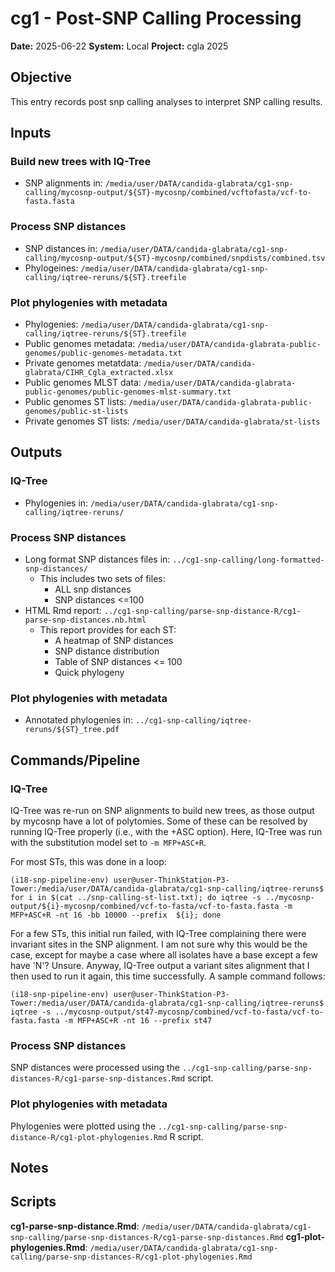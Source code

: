 # cg1 - Post-SNP Calling Processing

**Date:** 2025-06-22
**System:** Local
**Project:** cgla 2025

## Objective
This entry records post snp calling analyses to interpret SNP calling results.

 
## Inputs

### Build new trees with IQ-Tree
- SNP alignments in: 
`/media/user/DATA/candida-glabrata/cg1-snp-calling/mycosnp-output/${ST}-mycosnp/combined/vcftofasta/vcf-to-fasta.fasta`

### Process SNP distances
- SNP distances in: 
`/media/user/DATA/candida-glabrata/cg1-snp-calling/mycosnp-output/${ST}-mycosnp/combined/snpdists/combined.tsv`
- Phylogeines: `/media/user/DATA/candida-glabrata/cg1-snp-calling/iqtree-reruns/${ST}.treefile`

### Plot phylogenies with metadata
- Phylogenies: `/media/user/DATA/candida-glabrata/cg1-snp-calling/iqtree-reruns/${ST}.treefile`
- Public genomes metadata: `/media/user/DATA/candida-glabrata-public-genomes/public-genomes-metadata.txt`
- Private genomes metatdata: `/media/user/DATA/candida-glabrata/CIHR_Cgla_extracted.xlsx`
- Public genomes MLST data: `/media/user/DATA/candida-glabrata-public-genomes/public-genomes-mlst-summary.txt`
- Public genomes ST lists: `/media/user/DATA/candida-glabrata-public-genomes/public-st-lists`
- Private genomes ST lists: `/media/user/DATA/candida-glabrata/st-lists`


## Outputs

### IQ-Tree
- Phylogenies in: `/media/user/DATA/candida-glabrata/cg1-snp-calling/iqtree-reruns/`

### Process SNP distances
- Long format SNP distances files in: `../cg1-snp-calling/long-formatted-snp-distances/`
    - This includes two sets of files:
        - ALL snp distances
        - SNP distances <=100
- HTML Rmd report: `../cg1-snp-calling/parse-snp-distance-R/cg1-parse-snp-distances.nb.html`
    - This report provides for each ST:
        - A heatmap of SNP distances
        - SNP distance distribution
        - Table of SNP distances <= 100
        - Quick phylogeny

### Plot phylogenies with metadata
- Annotated phylogenies in: `../cg1-snp-calling/iqtree-reruns/${ST}_tree.pdf`


## Commands/Pipeline

### IQ-Tree
IQ-Tree was re-run on SNP alignments to build new trees, as those output by mycosnp have a lot of 
polytomies. Some of these can be resolved by running IQ-Tree properly (i.e., with the +ASC 
option). Here, IQ-Tree was run with the substitution model set to `-m MFP+ASC+R`.

For most STs, this was done in a loop:
```
(i18-snp-pipeline-env) user@user-ThinkStation-P3-Tower:/media/user/DATA/candida-glabrata/cg1-snp-calling/iqtree-reruns$ for i in $(cat ../snp-calling-st-list.txt); do iqtree -s ../mycosnp-output/${i}-mycosnp/combined/vcf-to-fasta/vcf-to-fasta.fasta -m MFP+ASC+R -nt 16 -bb 10000 --prefix  ${i}; done
```

For a few STs, this initial run failed, with IQ-Tree complaining there were invariant sites in 
the SNP alignment. I am not sure why this would be the case, except for maybe a case where all 
isolates have a base except a few have 'N'? Unsure. Anyway, IQ-Tree output a variant sites 
alignment that I then used to run it again, this time successfully. A sample command follows:
```
(i18-snp-pipeline-env) user@user-ThinkStation-P3-Tower:/media/user/DATA/candida-glabrata/cg1-snp-calling/iqtree-reruns$ iqtree -s ../mycosnp-output/st47-mycosnp/combined/vcf-to-fasta/vcf-to-fasta.fasta -m MFP+ASC+R -nt 16 --prefix st47
```

### Process SNP distances
SNP distances were processed using the `../cg1-snp-calling/parse-snp-distances-R/cg1-parse-snp-distances.Rmd` script.

### Plot phylogenies with metadata
Phylogenies were plotted using the 
`../cg1-snp-calling/parse-snp-distance-R/cg1-plot-phylogenies.Rmd` R script.

## Notes



## Scripts

**cg1-parse-snp-distance.Rmd**: `/media/user/DATA/candida-glabrata/cg1-snp-calling/parse-snp-distances-R/cg1-parse-snp-distances.Rmd`
**cg1-plot-phylogenies.Rmd**: `/media/user/DATA/candida-glabrata/cg1-snp-calling/parse-snp-distances-R/cg1-plot-phylogenies.Rmd`
